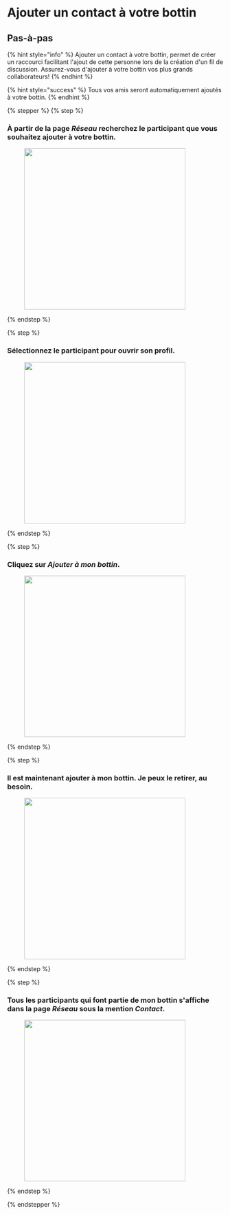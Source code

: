 # Ajouter un contact à votre bottin

## Pas-à-pas

{% hint style="info" %}
Ajouter un contact à votre bottin, permet de créer un raccourci facilitant l'ajout de cette personne lors de la création d'un fil de discussion. Assurez-vous d'ajouter à votre bottin vos plus grands collaborateurs! 
{% endhint %}

{% hint style="success" %}
Tous vos amis seront automatiquement ajoutés à votre bottin.
{% endhint %}

{% stepper %}
{% step %}
### À partir de la page *Réseau* recherchez le participant que vous souhaitez ajouter à votre bottin.

<div align="left"><figure><img src="../../.gitbook/assets/Ajouter un contact à votre bottin - Step 1.jpeg" alt="" width="375"><figcaption></figcaption></figure></div>
{% endstep %}

{% step %}
### Sélectionnez le participant pour ouvrir son profil.

<div align="left"><figure><img src="../../.gitbook/assets/Ajouter un contact à votre bottin - Step 2.jpeg" alt="" width="375"><figcaption></figcaption></figure></div>
{% endstep %}


{% step %}
### Cliquez sur *Ajouter à mon bottin*.

<div align="left"><figure><img src="../../.gitbook/assets/Ajouter un contact à votre bottin - Step 3.jpeg" alt="" width="375"><figcaption></figcaption></figure></div>
{% endstep %}

{% step %}
### Il est maintenant ajouter à mon bottin. Je peux le retirer, au besoin.

<div align="left"><figure><img src="../../.gitbook/assets/Ajouter un contact à votre bottin - Step 4.jpeg" alt="" width="375"><figcaption></figcaption></figure></div>
{% endstep %}

{% step %}
### Tous les participants qui font partie de mon bottin s'affiche dans la page *Réseau* sous la mention *Contact*.

<div align="left"><figure><img src="../../.gitbook/assets/Ajouter un contact à votre bottin - Step 5.jpeg" alt="" width="375"><figcaption></figcaption></figure></div>
{% endstep %}

{% endstepper %}